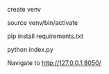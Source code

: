 create venv

source venv/bin/activate

pip install requirements.txt

python index.py

Navigate to http://127.0.0.1:8050/
